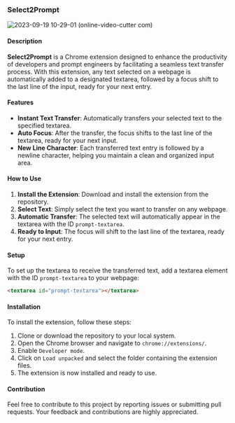 ### **Select2Prompt**

![2023-09-19 10-29-01 (online-video-cutter com)](https://github.com/barisx/Select2Prompt/assets/58127640/216945c9-df4d-475f-befd-87be94f46283)


#### **Description**

**Select2Prompt** is a Chrome extension designed to enhance the productivity of developers and prompt engineers by facilitating a seamless text transfer process. With this extension, any text selected on a webpage is automatically added to a designated textarea, followed by a focus shift to the last line of the input, ready for your next entry.

#### **Features**

- **Instant Text Transfer**: Automatically transfers your selected text to the specified textarea.
- **Auto Focus**: After the transfer, the focus shifts to the last line of the textarea, ready for your next input.
- **New Line Character**: Each transferred text entry is followed by a newline character, helping you maintain a clean and organized input area.

#### **How to Use**

1. **Install the Extension**: Download and install the extension from the repository.
2. **Select Text**: Simply select the text you want to transfer on any webpage.
3. **Automatic Transfer**: The selected text will automatically appear in the textarea with the ID `prompt-textarea`.
4. **Ready to Input**: The focus will shift to the last line of the textarea, ready for your next entry.

#### **Setup**

To set up the textarea to receive the transferred text, add a textarea element with the ID `prompt-textarea` to your webpage:

```html
<textarea id="prompt-textarea"></textarea>
```

#### **Installation**

To install the extension, follow these steps:

1. Clone or download the repository to your local system.
2. Open the Chrome browser and navigate to `chrome://extensions/`.
3. Enable `Developer mode`.
4. Click on `Load unpacked` and select the folder containing the extension files.
5. The extension is now installed and ready to use.

#### **Contribution**

Feel free to contribute to this project by reporting issues or submitting pull requests. Your feedback and contributions are highly appreciated.

